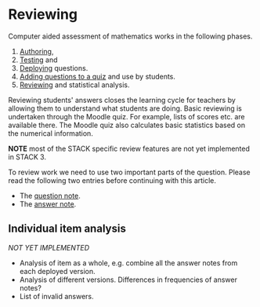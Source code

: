# Reviewing

Computer aided assessment of mathematics works in the following phases.

1. [Authoring](../Authoring/index.md),
2. [Testing](Testing.md) and 
3. [Deploying](Deploying.md) questions.
4. [Adding questions to a quiz](Quiz.md) and use by students.
5. [Reviewing](Reviewing.md) and statistical analysis.

Reviewing students' answers closes the learning cycle for teachers by allowing them to understand what students are doing. Basic reviewing is undertaken through the Moodle quiz.  For example, lists of scores etc. are available there.  The Moodle quiz also calculates basic statistics based on the numerical information.

**NOTE** most of the STACK specific review features are not yet implemented in STACK 3.

To review work we need to use two important parts of the question. Please read the following two entries before continuing with this article.

* The [question note](Question_note.md).
* The [answer note](Potential_response_trees.md#Answer_note).

## Individual item analysis ##

_NOT YET IMPLEMENTED_

* Analysis of item as a whole, e.g. combine all the answer notes from each deployed version.
* Analysis of different versions.  Differences in frequencies of answer notes?
* List of invalid answers.



